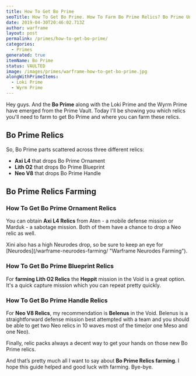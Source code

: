 ```yaml
---
title: How To Get Bo Prime
seoTitle: How To Get Bo Prime. How To Farm Bo Prime Relics? Bo Prime Unvaulted!
date: 2019-04-30T20:46:02.713Z
author: warframe
layout: post
permalink: /primes/how-to-get-bo-prime/
categories:
  - Primes
generated: true
itemName: Bo Prime
status: VAULTED
image: /images/primes/warframe-how-to-get-bo-prime.jpg
alongWithPrimeItems:
  - Loki Prime
  - Wyrm Prime
---
```

<p>Hey guys. And the <strong>Bo Prime</strong> along with the Loki Prime and the Wyrm Prime have emerged from the Prime Vault. Today I'll be showing you which relics you'll need to farm to get Bo Prime and where you can farm these relics. </p><!--more--><h2>Bo Prime Relics</h2><p>So, Bo Prime parts scattered across three different relics:</p><ul><li><b>Axi L4</b> that drops Bo Prime Ornament</li><li><b>Lith O2</b> that drops Bo Prime Blueprint</li><li><b>Neo V8</b> that drops Bo Prime Handle</li></ul><h2>Bo Prime Relics Farming</h2><h3>How To Get Bo Prime Ornament Relics</h3><p>You can obtain <b>Axi L4 Relics</b> from Aten - a mobile defense mission or Marduk - a sabotage mission. Both of them have a chance to drop a Neo relic as well.</p><p>Xini also has a high Neurodes drop, so be sure to keep an eye for [Neurodes](/warframe-neurodes-farming/ "Warframe Neurodes Farming").</p><h3>How To Get Bo Prime Blueprint Relics</h3><p>For <strong>farming Lith O2 Relics</strong> the <b>Heppit</b> mission in the Void is a great option. It's a quick capture mission which you can repeat pretty quickly.</p><h3>How To Get Bo Prime Handle Relics</h3><p>For <b>Neo V8 Relics</b>, my recommendation is <b>Belenus</b> in the Void. Belenus is a straightforward defense mission best attempted with a team and you should be able to get two Neo relics in 10 waves most of the time(or one Meso and one Neo).</p><p>Finally, relic packs always a decent way to get your hands on those new Bo Prime relics.</p><p>And that’s pretty much all I want to say about <strong>Bo Prime Relics farming</strong>. I hope this guide helped and good luck with farming. Bye-bye.</p>
